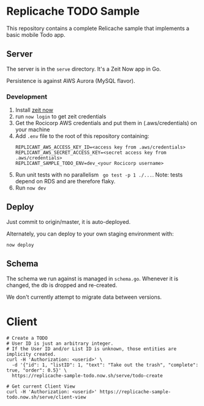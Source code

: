 # Replicache TODO Sample

This repository contains a complete Relicache sample that implements a basic mobile Todo app.

## Server

The server is in the `serve` directory. It's a Zeit Now app in Go.

Persistence is against AWS Aurora (MySQL flavor).

### Development

1. Install [zeit now](https://zeit.co/download)
1. run `now login` to get zeit credentials
1. Get the Rocicorp AWS credentials and put them in (.aws/credentials) on your machine
1. Add `.env` file to the root of this repository containing:
    ```
    REPLICANT_AWS_ACCESS_KEY_ID=<access key from .aws/credentials>
    REPLICANT_AWS_SECRET_ACCESS_KEY=<secret access key from .aws/credentials>
    REPLICANT_SAMPLE_TODO_ENV=dev_<your Rocicorp username>
    ```
1. Run unit tests with no parallelism ` go test -p 1 ./...`. Note: tests depend on RDS and are therefore flaky.
1. Run `now dev`

## Deploy

Just commit to origin/master, it is auto-deployed.

Alternately, you can deploy to your own staging environment with:

```
now deploy
```

## Schema

The schema we run against is managed in `schema.go`. Whenever it is changed, the db is dropped and re-created.

We don't currently attempt to migrate data between versions.

# Client

```
# Create a TODO
# User ID is just an arbitrary integer.
# If the User ID and/or List ID is unknown, those entities are implicity created.
curl -H 'Authorization: <userid>' \
  -d '{"id": 1, "listID": 1, "text": "Take out the trash", "complete": true, "order": 0.5}' \
  https://replicache-sample-todo.now.sh/serve/todo-create

# Get current Client View
curl -H 'Authorization: <userid>' https://replicache-sample-todo.now.sh/serve/client-view
```
